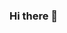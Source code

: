 ### Hi there 👋

<!--
**EdwardKG/EdwardKG** is a ✨ _special_ ✨ repository because its `README.md` (this file) appears on your GitHub profile.

Here are some ideas to get you started:

- 🔭 I’m currently working on EKreative
- 🌱 I’m currently learning DevOps, C++ and NestJS
- 💬 Ask me about your interest to me
- 📫 How to reach me: eduard.zadorozhnsj20102002@gmail.com
- 😄 Pronouns: Ed
- ⚡ Fun fact: Like coding, creating games and creating music
-->
